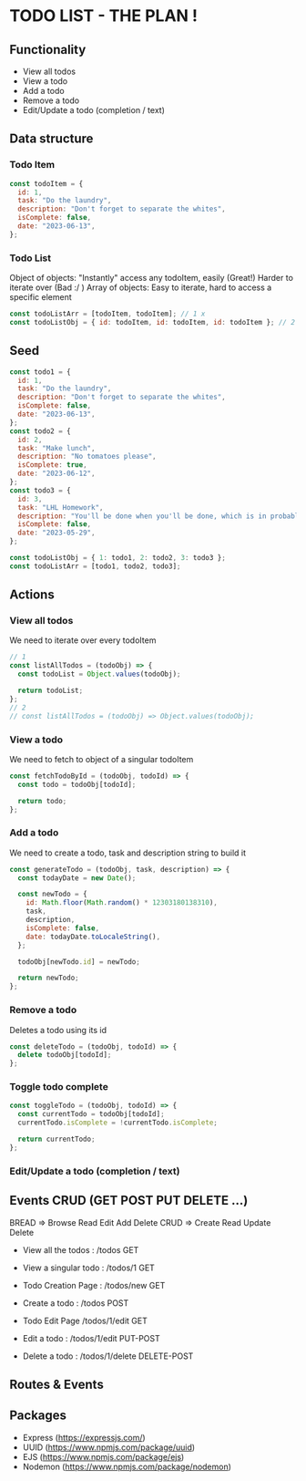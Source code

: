 # TODO LIST - THE PLAN !

## Functionality

- View all todos
- View a todo
- Add a todo
- Remove a todo
- Edit/Update a todo (completion / text)

## Data structure

### Todo Item

```jsx
const todoItem = {
  id: 1,
  task: "Do the laundry",
  description: "Don't forget to separate the whites",
  isComplete: false,
  date: "2023-06-13",
};
```

### Todo List

Object of objects: "Instantly" access any todoItem, easily (Great!) Harder to iterate over (Bad :/ )
Array of objects: Easy to iterate, hard to access a specific element

```jsx
const todoListArr = [todoItem, todoItem]; // 1 x
const todoListObj = { id: todoItem, id: todoItem, id: todoItem }; // 2 xxxxxxxx
```

## Seed

```jsx
const todo1 = {
  id: 1,
  task: "Do the laundry",
  description: "Don't forget to separate the whites",
  isComplete: false,
  date: "2023-06-13",
};
const todo2 = {
  id: 2,
  task: "Make lunch",
  description: "No tomatoes please",
  isComplete: true,
  date: "2023-06-12",
};
const todo3 = {
  id: 3,
  task: "LHL Homework",
  description: "You'll be done when you'll be done, which is in probably 12 weeks",
  isComplete: false,
  date: "2023-05-29",
};

const todoListObj = { 1: todo1, 2: todo2, 3: todo3 };
const todoListArr = [todo1, todo2, todo3];
```

## Actions

### View all todos

We need to iterate over every todoItem

```jsx
// 1
const listAllTodos = (todoObj) => {
  const todoList = Object.values(todoObj);

  return todoList;
};
// 2
// const listAllTodos = (todoObj) => Object.values(todoObj);
```

### View a todo

We need to fetch to object of a singular todoItem

```jsx
const fetchTodoById = (todoObj, todoId) => {
  const todo = todoObj[todoId];

  return todo;
};
```

### Add a todo

We need to create a todo, task and description string to build it

```jsx
const generateTodo = (todoObj, task, description) => {
  const todayDate = new Date();

  const newTodo = {
    id: Math.floor(Math.random() * 12303180138310),
    task,
    description,
    isComplete: false,
    date: todayDate.toLocaleString(),
  };

  todoObj[newTodo.id] = newTodo;

  return newTodo;
};
```

### Remove a todo

Deletes a todo using its id

```jsx
const deleteTodo = (todoObj, todoId) => {
  delete todoObj[todoId];
};
```

### Toggle todo complete

```jsx
const toggleTodo = (todoObj, todoId) => {
  const currentTodo = todoObj[todoId];
  currentTodo.isComplete = !currentTodo.isComplete;

  return currentTodo;
};
```

### Edit/Update a todo (completion / text)

## Events CRUD (GET POST PUT DELETE ...)

BREAD => Browse Read Edit Add Delete
CRUD => Create Read Update Delete

- View all the todos : /todos GET
- View a singular todo : /todos/1 GET

- Todo Creation Page : /todos/new GET
- Create a todo : /todos POST

- Todo Edit Page /todos/1/edit GET
- Edit a todo : /todos/1/edit PUT-POST

- Delete a todo : /todos/1/delete DELETE-POST

## Routes & Events

## Packages

- Express (https://expressjs.com/)
- UUID (https://www.npmjs.com/package/uuid)
- EJS (https://www.npmjs.com/package/ejs)
- Nodemon (https://www.npmjs.com/package/nodemon)
